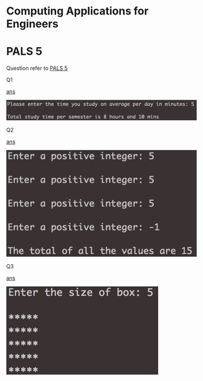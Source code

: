# Computing Applications for Engineers
# PALS 5

Question refer to [PALS 5](https://github.com/superoo7/PALS/blob/master/PALS5/README.pdf)

Q1

[ans](https://github.com/superoo7/PALS/blob/master/PALS5/ans/01.c)

![outputQ1](/PALS5/ans/01.png)


Q2

[ans](https://github.com/superoo7/PALS/blob/master/PALS5/ans/02.c)

![outputQ2](/PALS5/ans/02.png)

Q3

[ans](https://github.com/superoo7/PALS/blob/master/PALS5/ans/03.c)

![outputQ2](/PALS5/ans/03.png)